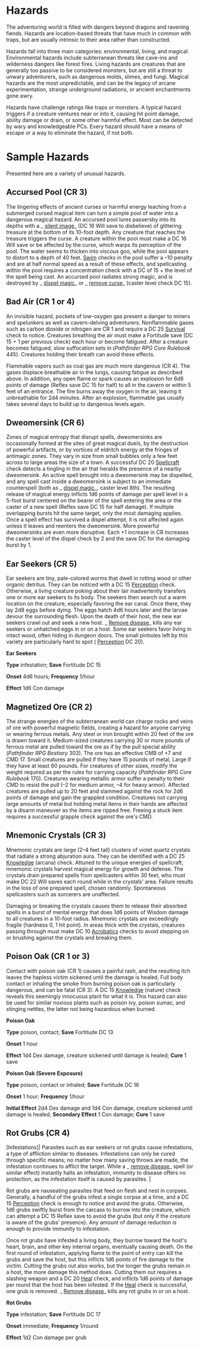 # Hazards

The adventuring world is filled with dangers beyond dragons and ravening fiends. Hazards are location-based threats that have much in common with traps, but are usually intrinsic to their area rather than constructed.

Hazards fall into three main categories: environmental, living, and magical. Environmental hazards include subterranean threats like cave-ins and wilderness dangers like forest fires. Living hazards are creatures that are generally too passive to be considered monsters, but are still a threat to unwary adventurers, such as dangerous molds, slimes, and fungi. Magical hazards are the most unpredictable, and can be the legacy of arcane experimentation, strange underground radiations, or ancient enchantments gone awry.

Hazards have challenge ratings like traps or monsters. A typical hazard triggers if a creature ventures near or into it, causing hit point damage, ability damage or drain, or some other harmful effect. Most can be detected by wary and knowledgeable PCs. Every hazard should have a means of escape or a way to eliminate the hazard, if not both.

# Sample Hazards

Presented here are a variety of unusual hazards.

## Accursed Pool (CR 3)

The lingering effects of ancient curses or harmful energy leaching from a submerged cursed magical item can turn a simple pool of water into a dangerous magical hazard. An accursed pool lures passersby into its depths with a _ [silent image](../spells/silentImage.html#_silent-image)_ (DC 16 Will save to disbelieve) of glittering treasure at the bottom of its 10-foot depth. Any creature that reaches the treasure triggers the curse. A creature within the pool must make a DC 16 Will save or be affected by the curse, which warps its perception of the pool. The water seems to thicken into viscous goo, while the pool appears to distort to a depth of 40 feet. [Swim](../skills/swim.html#_swim) checks in the pool suffer a –10 penalty and are at half normal speed as a result of these effects, and spellcasting within the pool requires a concentration check with a DC of 15 + the level of the spell being cast. An accursed pool radiates strong magic, and is destroyed by _ [dispel magic](../spells/dispelMagic.html#_dispel-magic)_ or _ [remove curse](../spells/removeCurse.html#_remove-curse)_ (caster level check DC 15).

## Bad Air (CR 1 or 4)

An invisible hazard, pockets of low-oxygen gas present a danger to miners and spelunkers as well as cavern-delving adventurers. Nonflammable gases such as carbon dioxide or nitrogen are CR 1 and require a DC 25 [Survival](../skills/survival.html#_survival) check to notice. Creatures breathing the air must make a Fortitude save (DC 15 + 1 per previous check) each hour or become fatigued. After a creature becomes fatigued, slow suffocation sets in (_Pathfinder RPG Core Rulebook_ 445). Creatures holding their breath can avoid these effects.

Flammable vapors such as coal gas are much more dangerous (CR 4). The gases displace breathable air in the lungs, causing fatigue as described above. In addition, any open flame or spark causes an explosion for 6d6 points of damage (Reflex save DC 15 for half) to all in the cavern or within 5 feet of an entrance. The fire burns away the oxygen in the air, leaving it unbreathable for 2d4 minutes. After an explosion, flammable gas usually takes several days to build up to dangerous levels again.

## Dweomersink (CR 6)

Zones of magical entropy that disrupt spells, dweomersinks are occasionally formed at the sites of great magical duels, by the destruction of powerful artifacts, or by vortices of eldritch energy at the fringes of antimagic zones. They vary in size from small bubbles only a few feet across to large areas the size of a town. A successful DC 20 [Spellcraft](../skills/spellcraft.html#_spellcraft) check detects a tingling in the air that heralds the presence of a nearby dweomersink. An active spell brought into a dweomersink may be dispelled, and any spell cast inside a dweomersink is subject to an immediate counterspell (both as _ [dispel magic](../spells/dispelMagic.html#_dispel-magic)_, caster level 8th). The resulting release of magical energy inflicts 1d6 points of damage per spell level in a 5-foot burst centered on the bearer of the spell entering the area or the caster of a new spell (Reflex save DC 15 for half damage). If multiple overlapping bursts hit the same target, only the most damaging applies. Once a spell effect has survived a dispel attempt, it is not affected again unless it leaves and reenters the dweomersink. More powerful dweomersinks are even more disruptive. Each +1 increase in CR increases the caster level of the dispel check by 2 and the save DC for the damaging burst by 1.

## Ear Seekers (CR 5)

Ear seekers are tiny, pale-colored worms that dwell in rotting wood or other organic detritus. They can be noticed with a DC 15 [Perception](../skills/perception.html#_perception) check. Otherwise, a living creature poking about their lair inadvertently transfers one or more ear seekers to its body. The seekers then search out a warm location on the creature, especially favoring the ear canal. Once there, they lay 2d8 eggs before dying. The eggs hatch 4d6 hours later and the larvae devour the surrounding flesh. Upon the death of their host, the new ear seekers crawl out and seek a new host. _ [Remove disease](../spells/removeDisease.html#_remove-disease)_ kills any ear seekers or unhatched eggs in or on a host. Some ear seekers favor living in intact wood, often hiding in dungeon doors. The small pinholes left by this variety are particularly hard to spot ( [Perception](../skills/perception.html#_perception) DC 20).

**Ear Seekers**

**Type** infestation; **Save** Fortitude DC 15

**Onset** 4d6 hours; **Frequency** 1/hour

**Effect** 1d6 Con damage

## Magnetized Ore (CR 2)

The strange energies of the subterranean world can charge rocks and veins of ore with powerful magnetic fields, creating a hazard for anyone carrying or wearing ferrous metals. Any steel or iron brought within 20 feet of the ore is drawn toward it. Medium-sized creatures carrying 30 or more pounds of ferrous metal are pulled toward the ore as if by the pull special ability (_Pathfinder RPG Bestiary_ 303). The ore has an effective CMB of +7 and CMD 17. Small creatures are pulled if they have 15 pounds of metal, Large if they have at least 60 pounds. For creatures of other sizes, modify the weight required as per the rules for carrying capacity (_Pathfinder RPG Core Rulebook_ 170). Creatures wearing metallic armor suffer a penalty to their CMD to resist the pull (–2 for medium armor, –4 for heavy armor). Affected creatures are pulled up to 20 feet and slammed against the rock for 2d6 points of damage and gain the grappled condition. Creatures not carrying large amounts of metal but holding metal items in their hands are affected by a disarm maneuver as the items are ripped free. Freeing a stuck item requires a successful grapple check against the ore's CMD.

## Mnemonic Crystals (CR 3)

Mnemonic crystals are large (2–4 feet tall) clusters of violet quartz crystals that radiate a strong abjuration aura. They can be identified with a DC 25 [Knowledge](../skills/knowledge.html#_knowledge) (arcana) check. Attuned to the unique energies of spellcraft, mnemonic crystals harvest magical energy for growth and defense. The crystals drain prepared spells from spellcasters within 30 feet, who must make DC 22 Will saves each round while in the crystals' area. Failure results in the loss of one prepared spell, chosen randomly. Spontaneous spellcasters such as sorcerers are unaffected.

Damaging or breaking the crystals causes them to release their absorbed spells in a burst of mental energy that does 1d6 points of Wisdom damage to all creatures in a 10-foot radius. Mnemonic crystals are exceedingly fragile (hardness 0, 1 hit point). In areas thick with the crystals, creatures passing through must make DC 10 [Acrobatics](../skills/acrobatics.html#_acrobatics) checks to avoid stepping on or brushing against the crystals and breaking them.

## Poison Oak (CR 1 or 3)

Contact with poison oak (CR 1) causes a painful rash, and the resulting itch leaves the hapless victim sickened until the damage is healed. Full body contact or inhaling the smoke from burning poison oak is particularly dangerous, and can be fatal (CR 3). A DC 15 [Knowledge](../skills/knowledge.html#_knowledge) (nature) check reveals this seemingly innocuous plant for what it is. This hazard can also be used for similar noxious plants such as poison ivy, poison sumac, and stinging nettles, the latter not being hazardous when burned.

**Poison Oak**

**Type** poison, contact; **Save** Fortitude DC 13

**Onset** 1 hour

**Effect** 1d4 Dex damage, creature sickened until damage is healed; **Cure** 1 save

**Poison Oak (Severe Exposure)**

**Type** poison, contact or inhaled; **Save** Fortitude DC 16

**Onset** 1 hour; **Frequency** 1/hour

**Initial Effect** 2d4 Dex damage and 1d4 Con damage, creature sickened until damage is healed; **Secondary Effect** 1 Con damage; **Cure** 1 save

## Rot Grubs (CR 4)

[Infestations]| Parasites such as ear seekers or rot grubs cause infestations, a type of affliction similar to diseases. Infestations can only be cured through specific means; no matter how many saving throws are made, the infestation continues to afflict the target. While a _ [remove disease](../spells/removeDisease.html#_remove-disease)_ spell (or similar effect) instantly halts an infestation, immunity to disease offers no protection, as the infestation itself is caused by parasites. |

Rot grubs are nauseating parasites that feed on flesh and nest in corpses. Generally, a handful of the grubs infest a single corpse at a time, and a DC 15 [Perception](../skills/perception.html#_perception) check is enough to notice and avoid the grubs. Otherwise, 1d6 grubs swiftly burst from the carcass to burrow into the creature, which can attempt a DC 15 Reflex save to avoid the grubs (but only if the creature is aware of the grubs' presence). Any amount of damage reduction is enough to provide immunity to infestation.

Once rot grubs have infested a living body, they burrow toward the host's heart, brain, and other key internal organs, eventually causing death. On the first round of infestation, applying flame to the point of entry can kill the grubs and save the host, but this inflicts 1d6 points of fire damage to the victim. Cutting the grubs out also works, but the longer the grubs remain in a host, the more damage this method does. Cutting them out requires a slashing weapon and a DC 20 [Heal](../skills/heal.html#_heal) check, and inflicts 1d6 points of damage per round that the host has been infested. If the [Heal](../skills/heal.html#_heal) check is successful, one grub is removed. _ [Remove disease](../spells/removeDisease.html#_remove-disease)_ kills any rot grubs in or on a host.

**Rot Grubs**

**Type** infestation; **Save** Fortitude DC 17

**Onset** immediate; **Frequency** 1/round

**Effect** 1d2 Con damage per grub

